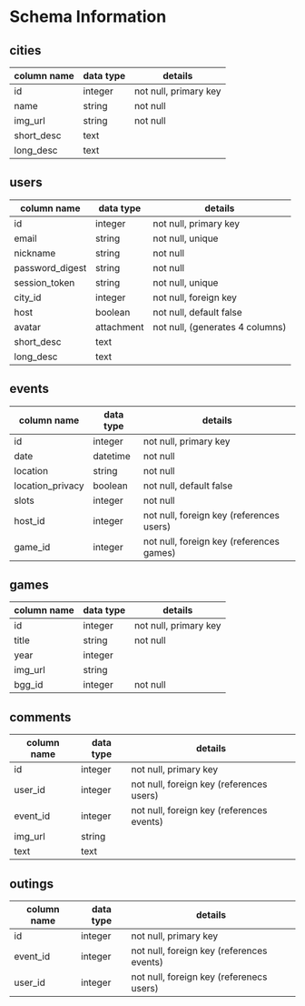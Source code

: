 # Schema Information

## cities
column name | data type | details
------------|-----------|-----------------------
id          | integer   | not null, primary key
name        | string    | not null
img_url     | string    | not null
short_desc  | text      |
long_desc   | text      |

## users
column name     | data type  | details
----------------|------------|-----------------------
id              | integer    | not null, primary key
email           | string     | not null, unique
nickname        | string     | not null
password_digest | string     | not null
session_token   | string     | not null, unique
city_id         | integer    | not null, foreign key
host            | boolean    | not null, default false
avatar          | attachment | not null, (generates 4 columns)
short_desc      | text       |
long_desc       | text       |

## events
column name      | data type | details
-----------------|-----------|-----------------------
id               | integer   | not null, primary key
date             | datetime  | not null
location         | string    | not null
location_privacy | boolean   | not null, default false
slots            | integer   | not null
host_id          | integer   | not null, foreign key (references users)
game_id          | integer   | not null, foreign key (references games)

## games
column name  | data type | details
-------------|-----------|-----------------------
id           | integer   | not null, primary key
title        | string    | not null
year         | integer   |
img_url      | string    |
bgg_id       | integer   | not null

## comments
column name | data type | details
------------|-----------|-----------------------
id          | integer   | not null, primary key
user_id     | integer   | not null, foreign key (references users)
event_id    | integer   | not null, foreign key (references events)
img_url     | string    |
text        | text      |

## outings
column name | data type | details
------------|-----------|-----------------------
id          | integer   | not null, primary key
event_id    | integer   | not null, foreign key (references events)
user_id     | integer   | not null, foreign key (referenecs users)

